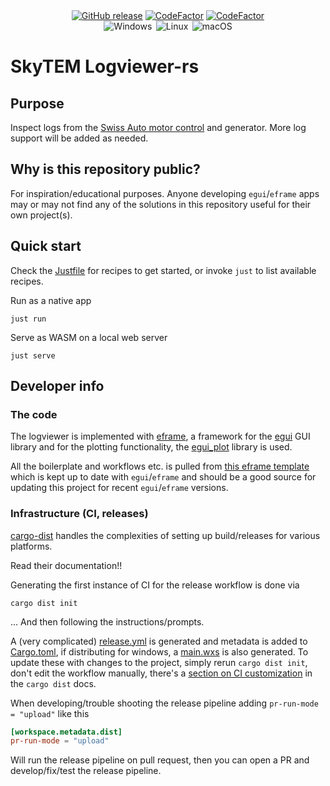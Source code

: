 <div align="center">
  <a href="https://github.com/CramBL/fidelityfetch/releases" title="Latest Stable GitHub Release">
      <img src="https://img.shields.io/github/release/CramBL/fidelityfetch/all.svg?style=flat&logo=github&logoColor=white&colorB=blue&label=Latest Release" alt="GitHub release"></a>
  <a href="https://www.codefactor.io/repository/github/luftkode/logviewer-rs"><img src="https://www.codefactor.io/repository/github/luftkode/logviewer-rs/badge" alt="CodeFactor" /></a>
  <a href="https://github.com/luftkode/logviewer-rs/actions/workflows/CI.yml"><img src="https://github.com/luftkode/logviewer-rs/actions/workflows/CI.yml/badge.svg" alt="CodeFactor" /></a>
</div>
<div align="center">
    <img src="https://img.shields.io/badge/-Windows-6E46A2.svg?style=flat&logo=windows-11&logoColor=white" alt="Windows" title="Supported Platform: Windows">&thinsp;
    <img src="https://img.shields.io/badge/-Linux-9C2A91.svg?style=flat&logo=linux&logoColor=white" alt="Linux" title="Supported Platform: Linux">&thinsp;
    <img src="https://img.shields.io/badge/-macOS-red.svg?style=flat&logo=apple&logoColor=white" alt="macOS" title="Supported Platform: macOS">
</div>


 

# SkyTEM Logviewer-rs

## Purpose

Inspect logs from the [Swiss Auto motor control](https://github.com/luftkode/mbed-motor-control) and generator. More log support will be added as needed.

## Why is this repository public?

For inspiration/educational purposes. Anyone developing `egui`/`eframe` apps may or may not find any of the solutions in this repository useful for their own project(s).

## Quick start

Check the [Justfile](Justfile) for recipes to get started, or invoke `just` to list available recipes.

Run as a native app

```
just run
```

Serve as WASM on a local web server

```
just serve
```

## Developer info

### The code

The logviewer is implemented with [eframe](https://github.com/emilk/egui/tree/master/crates/eframe), a framework for the [egui](https://github.com/emilk/egui) GUI library and for the plotting functionality, the [egui_plot](https://github.com/emilk/egui_plot) library is used.

All the boilerplate and workflows etc. is pulled from [this eframe template](https://github.com/emilk/eframe_template) which is kept up to date with `egui`/`eframe` and should be a good source for updating this project for recent `egui`/`eframe` versions.

### Infrastructure (CI, releases)

[cargo-dist](https://github.com/axodotdev/cargo-dist) handles the complexities of setting up build/releases for various platforms.

Read their documentation!!

Generating the first instance of CI for the release workflow is done via

```shell
cargo dist init
```
... And then following the instructions/prompts.

A (very complicated) [release.yml](.github/workflows/release.yml) is generated and metadata is added to [Cargo.toml](Cargo.toml), if distributing for windows, a [main.wxs](wix/main.wxs) is also generated. To update these with changes to the project, simply rerun `cargo dist init`, don't edit the workflow manually, there's a [section on CI customization](https://opensource.axo.dev/cargo-dist/book/ci/customizing.html) in the `cargo dist` docs.

When developing/trouble shooting the release pipeline adding `pr-run-mode = "upload"` like this

```toml
[workspace.metadata.dist]
pr-run-mode = "upload"
```

Will run the release pipeline on pull request, then you can open a PR and develop/fix/test the release pipeline.

